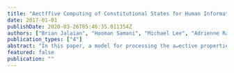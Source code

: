 ```yaml
---
title: "Aectffive Computing of Constitutional States for Human Information Interaction"
date: 2017-01-01
publishDate: 2020-03-26T05:46:35.011354Z
authors: ["Brian Jalaian", "Hooman Samani", "Michael Lee", "Adrienne Raglin"]
publication_types: ["4"]
abstract: "In this paper, a model for processing the a↵ective properties of interaction between human and information is presented. During the interaction process between the human and the information system, various a↵ects could be transferred from human to system and vice versa. Such transitions can be modeled by considering each a↵ect as a combination of basic constitutional values over time. This model can facilitate bridging the gap of human and information during interaction."
featured: false
publication: ""
---
```


